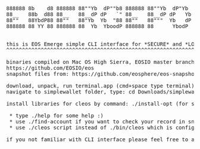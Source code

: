 <pre>
888888 8b    d8 888888 88""Yb  dP""b8 888888 88""Yb  dP"Yb  88        db    88b 88 8888b.  
88__   88b  d88 88__   88__dP dP   `" 88__   88__dP dP   Yb 88       dPYb   88Yb88  8I  Yb 
88""   88YbdP88 88""   88"Yb  Yb  "88 88""   88"""  Yb   dP 88  .o  dP__Yb  88 Y88  8I  dY 
888888 88 YY 88 888888 88  Yb  YboodP 888888 88      YbodP  88ood8 dP""""Yb 88  Y8 8888Y"  


this is EOS Emerge simple CLI interface for *SECURE* and *LOCAL* voting
^^^^^^^^^^^^^^^^^^^^^^^^^^^^^^^^^^^^^^^^^^^^^^^^^^^^^^^^^^^^^^^^^^^^^^^

binaries compiled on Mac OS High Sierra, EOSIO master branch 11-06-2018
https://github.com/EOSIO/eos
snapshot files from: https://github.com/eosphere/eos-snapshot-files/tree/master/final

download, unpack, run terminal.app (cmd+space type terminal)  
navigate to simplewallet folder, type: cd Downloads/simplewallet-master (or other folder where you unpack archive)

install libraries for cleos by command: ./install-opt (for some reasons may ask your password)

 * type ./help for some help :)
 * use ./find-account if you want to check your record in snapshot file
 * use ./cleos script instead of ./bin/cleos which is configured for our secure fullnode server over https connection

if you not familiar with CLI interface please feel free to ask us on our telegram channel https://t.me/eosemerge or by email: support@eosemerge.io
</pre>
